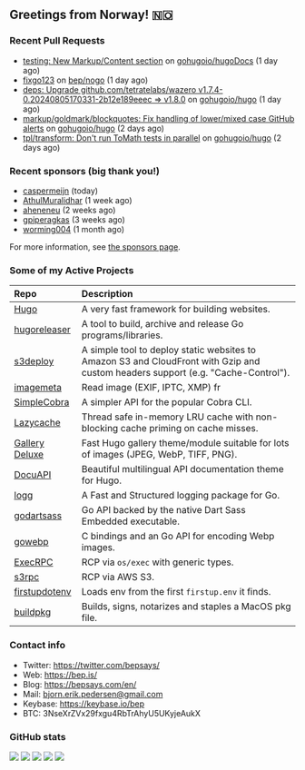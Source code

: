 ## Greetings from Norway! 🇳🇴

### Recent Pull Requests

- [testing: New Markup/Content section](https://github.com/gohugoio/hugoDocs/pull/2672) on [gohugoio/hugoDocs](https://github.com/gohugoio/hugoDocs) (1 day ago)
- [fixgo123](https://github.com/bep/nogo/pull/1) on [bep/nogo](https://github.com/bep/nogo) (1 day ago)
- [deps: Upgrade github.com/tetratelabs/wazero v1.7.4-0.20240805170331-2b12e189eeec =&gt; v1.8.0](https://github.com/gohugoio/hugo/pull/12770) on [gohugoio/hugo](https://github.com/gohugoio/hugo) (1 day ago)
- [markup/goldmark/blockquotes: Fix handling of lower/mixed case GitHub alerts](https://github.com/gohugoio/hugo/pull/12768) on [gohugoio/hugo](https://github.com/gohugoio/hugo) (2 days ago)
- [tpl/transform: Don&#39;t run ToMath tests in parallel](https://github.com/gohugoio/hugo/pull/12766) on [gohugoio/hugo](https://github.com/gohugoio/hugo) (2 days ago)

### Recent sponsors (big thank you!)

- [caspermeijn](https://github.com/caspermeijn) (today)
- [AthulMuralidhar](https://github.com/AthulMuralidhar) (1 week ago)
- [aheneneu](https://github.com/aheneneu) (2 weeks ago)
- [gpiperagkas](https://github.com/gpiperagkas) (3 weeks ago)
- [worming004](https://github.com/worming004) (1 month ago)

For more information, see [the sponsors page](https://github.com/sponsors/bep/).

### Some of my Active Projects

| Repo  | Description |
| :---------------------------------------- | :------------------------------------------- |
| [Hugo](https://github.com/gohugoio/hugo)|A very fast framework for building websites. |
| [hugoreleaser](https://github.com/gohugoio/hugoreleaser)| A tool to build, archive and release Go programs/libraries.  |
| [s3deploy](https://github.com/bep/s3deploy)| A simple tool to deploy static websites to Amazon S3 and CloudFront with Gzip and custom headers support (e.g. "Cache-Control").|
| [imagemeta](https://github.com/bep/imagemeta)| Read image (EXIF, IPTC, XMP) fr|
| [SimpleCobra](https://github.com/bep/simplecobra)|A simpler API for the popular Cobra CLI.|
| [Lazycache](https://github.com/bep/lazycache)| Thread safe in-memory LRU cache with non-blocking cache priming on cache misses.  |
| [Gallery Deluxe](https://github.com/bep/gallerydeluxe)|Fast Hugo gallery theme/module suitable for lots of images (JPEG, WebP, TIFF, PNG).|
| [DocuAPI](https://github.com/bep/docuapi)| Beautiful multilingual API documentation theme for Hugo.  |
| [logg](https://github.com/bep/logg)| A Fast and Structured logging package for Go.  |
| [godartsass](https://github.com/bep/godartsass)| Go API backed by the native Dart Sass Embedded executable. |
| [gowebp](https://github.com/bep/gowebp)|C bindings and an Go API for encoding Webp images. |
| [ExecRPC](https://github.com/bep/execrpc)|RCP via `os/exec` with generic types.  |
| [s3rpc](https://github.com/bep/s3rpc)|RCP via AWS S3.|
| [firstupdotenv](https://github.com/bep/firstupdotenv)|Loads env from the first `firstup.env` it finds. |
| [buildpkg](https://github.com/bep/buildpkg)| Builds, signs, notarizes and staples a MacOS pkg file. |

### Contact info
- Twitter: https://twitter.com/bepsays/
- Web: https://bep.is/
- Blog: https://bepsays.com/en/
- Mail: bjorn.erik.pedersen@gmail.com
- Keybase: https://keybase.io/bep
- BTC: 3NseXrZVx29fxgu4RbTrAhyU5UKyjeAukX


### GitHub stats

![](https://github-profile-summary-cards.vercel.app/api/cards/profile-details?username=bep&theme=github)
![](https://github-profile-summary-cards.vercel.app/api/cards/repos-per-language?username=bep&theme=github)
![](https://github-profile-summary-cards.vercel.app/api/cards/most-commit-language?username=bep&theme=github)
![](https://github-profile-summary-cards.vercel.app/api/cards/stats?username=bep&theme=github)
![](https://github-profile-summary-cards.vercel.app/api/cards/productive-time?username=bep&theme=github)
